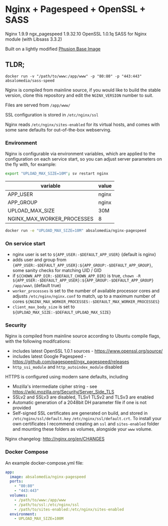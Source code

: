 # Nginx + Pagespeed + OpenSSL + SASS

Nginx 1.9.9
ngx_pagespeed 1.9.32.10
OpenSSL 1.0.1q
SASS for Nginx module (with Libsass 3.3.2)

Built on a lightly modified [Phusion Base Image](https://phusion.github.io/baseimage-docker/)

## TLDR;

`docker run -v "/path/to/www:/app/www" -p "80:80" -p "443:443" absalomedia/sass-speed`

Nginx is compiled from mainline source, if you would like to build the stable version, clone this repository and edit the `NGINX_VERSION` number to suit.

Files are served from `/app/www/`

SSL configuration is stored in `/etc/nginx/ssl`

Nginx reads `/etc/nginx/sites-enabled` for its virtual hosts, and comes with some sane defaults for out-of-the-box webserving.

### Environment 

Nginx is configurable via environment variables, which are applied to the configuration on each service start, so you can adjust server parameters on the fly with, for example:

```bash
export "UPLOAD_MAX_SIZE=10M"; sv restart nginx
```

variable | value
-------- | -----
APP_USER | nginx
APP_GROUP | nginx
UPLOAD_MAX_SIZE | 30M
NGINX_MAX_WORKER_PROCESSES | 8

```bash
docker run -e "UPLOAD_MAX_SIZE=10M" absalomedia/nginx-pagespeed
```

### On service start

- nginx user is set to `${APP_USER:-$DEFAULT_APP_USER}` (default is nginx)
- adds user and group from `{APP_USER:-$DEFAULT_APP_USER}:${APP_GROUP:-$DEFAULT_APP_GROUP}`, some sanity checks for matching UID / GID
- if `${CHOWN_APP_DIR:-$DEFAULT_CHOWN_APP_DIR}` is true, `chown -R ${APP_USER:-$DEFAULT_APP_USER}:${APP_GROUP:-$DEFAULT_APP_GROUP} /app/www\`  (default true)
- `worker_processes` is set to the number of available processor cores and adjusts `/etc/nginx/nginx.conf` to match, up to a maximum number of cores `${NGINX_MAX_WORKER_PROCESSES:-$DEFAULT_MAX_WORKER_PROCESSES}`
- `client_max_body_size` is set to `${UPLOAD_MAX_SIZE:-$DEFAULT_UPLOAD_MAX_SIZE}`

### Security

Nginx is compiled from mainline source according to Ubuntu compile flags, with the following modifcations:
- includes latest OpenSSL 1.0.1 sources - https://www.openssl.org/source/
- includes latest Google Pagespeed  - https://github.com/pagespeed/ngx_pagespeed/releases
- `http_ssi_module` and `http_autoindex_module` disabled

HTTPS is configured using modern sane defaults, including
- Mozilla's intermediate cipher string - see https://wiki.mozilla.org/Security/Server_Side_TLS
- SSLv2 and SSLv3 are disabled, TLSv1 TLSv2 and TLSv3 are enabled
- Automatic generation of a 2048bit DH parameter file if one is not provided
- Self-signed SSL certificates are generated on build, and stored in `/etc/nginx/ssl/default.key` `/etc/nginx/ssl/default.crt`.  To install your own certificates I recommend creating an `ssl` and `sites-enabled` folder and mounting these folders as volumes, alongside your `www` volume.

Nginx changelog: http://nginx.org/en/CHANGES

### Docker Compose

An example docker-compose.yml file:

```yml
app:
  image: absalomedia/nginx-pagespeed
  ports:
    - "80:80"
    - "443:443"
  volumes:
    - /path/to/www:/app/www
    - /path/to/ssl:/etc/nginx/ssl
    - /path/to/sites-enabled:/etc/nginx/sites-enabled
  environment:
    - UPLOAD_MAX_SIZE=100M

```